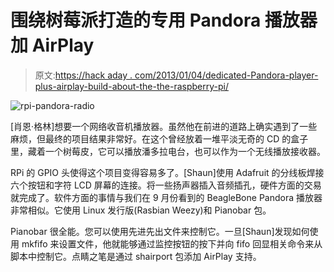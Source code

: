 # 围绕树莓派打造的专用 Pandora 播放器加 AirPlay

> 原文:[https://hack aday . com/2013/01/04/dedicated-Pandora-player-plus-airplay-build-about-the-the-raspberry-pi/](https://hackaday.com/2013/01/04/dedicated-pandora-player-plus-airplay-built-around-the-raspberry-pi/)

![rpi-pandora-radio](../Images/192cd1f1a65221fa9187262ab2ebe6eb.png)

[肖恩·格林]想要一个网络收音机播放器。虽然他在前进的道路上确实遇到了一些麻烦，但最终的项目结果非常好。在这个曾经放着一堆平淡无奇的 CD 的盒子里，藏着一个树莓皮，它可以播放潘多拉电台，也可以作为一个无线播放接收器。

RPi 的 GPIO 头使得这个项目变得容易多了。[Shaun]使用 Adafruit 的分线板焊接六个按钮和字符 LCD 屏幕的连接。将一些扬声器插入音频插孔，硬件方面的交易就完成了。软件方面的事情与我们在 9 月份看到的 BeagleBone Pandora 播放器非常相似。它使用 Linux 发行版(Rasbian Weezy)和 Pianobar 包。

Pianobar 很全能。您可以使用先进先出文件来控制它。一旦[Shaun]发现如何使用 mkfifo 来设置文件，他就能够通过监控按钮的按下并向 fifo 回显相关命令来从脚本中控制它。点睛之笔是通过 shairport 包添加 AirPlay 支持。